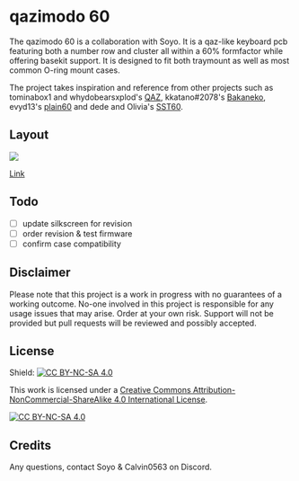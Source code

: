 # qazimodo 60

The qazimodo 60 is a collaboration with Soyo. It is a qaz-like keyboard pcb featuring both a number row and cluster all within a 60% formfactor while offering basekit support. It is designed to fit both traymount as well as most common O-ring mount cases.

The project takes inspiration and reference from other projects such as tominabox1 and whydobearsxplod's [QAZ](https://www.cbkbd.com/product/qaz), kkatano#2078's [Bakaneko](https://github.com/kkatano/bakeneko-60), evyd13's [plain60](https://github.com/evyd13/plain60-flex-edition) and dede and Olivia's [SST60](https://github.com/dededecline/SST60).

## Layout

![](https://github.com/calvin-mcd/qazimodo/blob/main/Images/KLE.png)

[Link](http://www.keyboard-layout-editor.com/\#/gists/fcfe4194cc3239e0c420215ebe271a12)
  
## Todo
- [ ] update silkscreen for revision
- [ ] order revision & test firmware
- [ ] confirm case compatibility

## Disclaimer

Please note that this project is a work in progress with no guarantees of a working outcome. No-one involved in this project is responsible for any usage issues that may arise. Order at your own risk. Support will not be provided but pull requests will be reviewed and possibly accepted.

## License

Shield: [![CC BY-NC-SA 4.0][cc-by-nc-sa-shield]][cc-by-nc-sa]

This work is licensed under a
[Creative Commons Attribution-NonCommercial-ShareAlike 4.0 International License][cc-by-nc-sa].

[![CC BY-NC-SA 4.0][cc-by-nc-sa-image]][cc-by-nc-sa]

[cc-by-nc-sa]: http://creativecommons.org/licenses/by-nc-sa/4.0/
[cc-by-nc-sa-image]: https://licensebuttons.net/l/by-nc-sa/4.0/88x31.png
[cc-by-nc-sa-shield]: https://img.shields.io/badge/License-CC%20BY--NC--SA%204.0-lightgrey.svg
  
## Credits

Any questions, contact Soyo & Calvin0563 on Discord.
